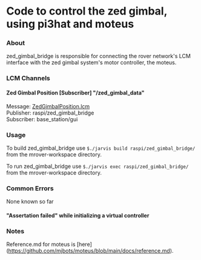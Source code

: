 Code to control the zed gimbal, using pi3hat and moteus
===============================================
### About

zed_gimbal_bridge is responsible for connecting the rover network's LCM interface with the zed gimbal system's motor controller, the moteus.

### LCM Channels
#### Zed Gimbal Position \[Subscriber\] "/zed_gimbal_data"
Message: [ZedGimbalPosition.lcm](https://github.com/umrover/mrover-workspace/blob/master/rover_msgs/ZedGimbalPosition.lcm) \
Publisher: raspi/zed_gimbal_bridge \
Subscriber: base_station/gui

### Usage

To build zed_gimbal_bridge use `$./jarvis build raspi/zed_gimbal_bridge/ ` from the mrover-workspace directory.

To run zed_gimbal_bridge use `$./jarvis exec raspi/zed_gimbal_bridge/ `
from the mrover-workspace directory.

### Common Errors

None known so far

#### "Assertation failed" while initializing a virtual controller

### Notes

Reference.md for moteus is [here] (https://github.com/mjbots/moteus/blob/main/docs/reference.md).

